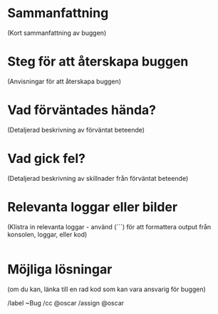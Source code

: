 # Sammanfattning

(Kort sammanfattning av buggen)


# Steg för att återskapa buggen

(Anvisningar för att återskapa buggen)


# Vad förväntades hända?

(Detaljerad beskrivning av förväntat beteende)


# Vad gick fel?

(Detaljerad beskrivning av skillnader från förväntat beteende)


# Relevanta loggar eller bilder

(Klistra in relevanta loggar - använd (```) för att formattera output från konsolen,
loggar, eller kod)

```
```


# Möjliga lösningar

(om du kan, länka till en rad kod som kan vara ansvarig för buggen)

/label ~Bug
/cc @oscar
/assign @oscar
